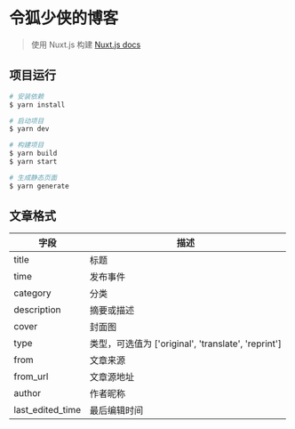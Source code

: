 # 令狐少侠的博客

> 使用 Nuxt.js 构建 [Nuxt.js docs](https://nuxtjs.org)

## 项目运行

``` bash
# 安装依赖
$ yarn install

# 启动项目
$ yarn dev

# 构建项目
$ yarn build
$ yarn start

# 生成静态页面
$ yarn generate
```

## 文章格式

字段 | 描述
---- | ---
title | 标题
time | 发布事件
category | 分类
description | 摘要或描述
cover | 封面图
type | 类型，可选值为 ['original', 'translate', 'reprint']
from | 文章来源
from_url | 文章源地址
author | 作者昵称
last_edited_time | 最后编辑时间